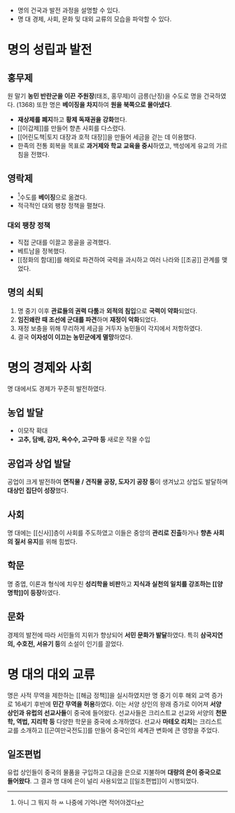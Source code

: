 * 명의 건국과 발전 과정을 설명할 수 있다.
* 명 대 경제, 사회, 문화 및 대외 교류의 모습을 파악할 수 있다.
# 명의 성립과 발전
## 홍무제
원 말기 **농민 반란군을 이끈** **주원장**(태조, 홍무제)이 금릉(난징)을 수도로 명을 건국하였다. (1368)
또한 명은 **베이징을 차지**하여 **원을 북쪽으로 몰아냈다**.
* **재상제를 폐지**하고 **황제 독재권을 강화**했다.
* [[이갑제]]를 만들어 향촌 사회를 다스렸다.
* [[어린도책|토지 대장과 호적 대장]]을 만들어 세금을 걷는 데 이용했다.
* 한족의 전통 회복을 목표로 **과거제와 학교 교육을 중시**하였고, 백성에게 유교의 가르침을 전했다.
## 영락제
* [^1]수도를 **베이징**으로 옮겼다.
* 적극적인 대외 팽창 정책을 펼쳤다.
### 대외 팽창 정책
* 직접 군대를 이끌고 몽골을 공격했다.
* 베트남을 정복했다.
* [[정화의 함대]]를 해외로 파견하여 국력을 과시하고 여러 나라와 [[조공]] 관계를 맺었다.
## 명의 쇠퇴
1. 명 중기 이후 **관료들의 권력 다툼**과 **외적의 침입**으로 **국력이 약화**되었다.
2. **임진왜란 때 조선에 군대를 파견**하며 **재정이 악화**되었다.
3. 재정 보충을 위해 무리하게 세금을 거두자 농민들이 각지에서 저항하였다.
4. 결국 **이자성이 이끄는 농민군에게 멸망**하였다.
# 명의 경제와 사회
명 대에서도 경제가 꾸준히 발전하였다.
## 농업 발달
* 이모작 확대
* **고추, 담배, 감자, 옥수수, 고구마 등** 새로운 작물 수입
## 공업과 상업 발달
공업이 크게 발전하여 **면직물 / 견직물 공장, 도자기 공장 등**이 생겨났고 상업도 발달하며 **대상인 집단이 성장**했다.
## 사회
명 대에는 [[신사]]층이 사회를 주도하였고 이들은 중앙의 **관리로 진출**하거나 **향촌 사회의 질서 유지**를 위해 힘썼다.
## 학문
명 중엽, 이론과 형식에 치우친 **성리학을 비판**하고 **지식과 실천의 일치를 강조하는 [[양명학]]이 등장**하였다.
## 문화
경제의 발전에 따라 서민들의 지위가 향상되어 **서민 문화가 발달**하였다.
특히 **삼국지연의, 수호전, 서유기 등**의 소설이 인기를 끌었다.
# 명 대의 대외 교류
명은 사적 무역을 제한하는 [[해금 정책]]을 실시하였지만 명 중기 이후 해외 교역 증가로 16세기 후반에 **민간 무역을 허용**하였다. 이는 서양 상인의 왕래 증가로 이어져 **서양 상인과 유럽의 선교사들**이 중국에 들어왔다. 선교사들은 크리스트교 선교와 서양의 **천문학, 역법, 지리학 등** 다양한 학문을 중국에 소개하였다. 선교사 **마테오 리치**는 크리스트교를 소개하고 [[곤여만국전도]]를 만들어 중국인의 세계관 변화에 큰 영향을 주었다.
## 일조편법
유럽 상인들이 중국의 물품을 구입하고 대금을 은으로 지불하며 **대량의 은이 중국으로 들어왔다**.
그 결과 명 대에 은이 널리 사용되었고 [[일조편법]]이 시행되었다.

[^1]: 아니 그 뭐지 하 ㅆ 나중에 기억나면 적어야겠다
